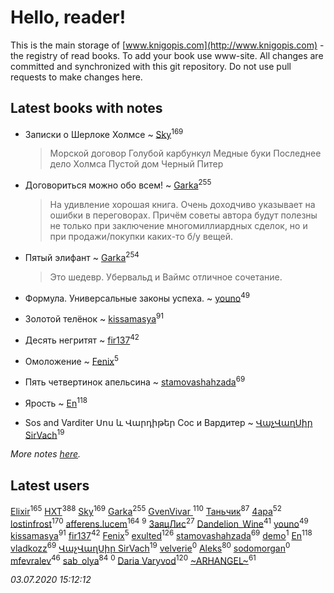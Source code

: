 # Hello, reader!
This is the main storage of [www.knigopis.com](http://www.knigopis.com) - the registry of read books.
To add your book use www-site. All changes are committed and synchronized with this git repository.
Do not use pull requests to make changes here.


## Latest books with notes
* Записки о Шерлоке Холмсе ~ [Sky](users/118/118049897850017649660-google)<sup>169</sup>
    > Морской договор
    > Голубой карбункул
    > Медные буки
    > Последнее дело Холмса
    > Пустой дом
    > Черный Питер

* Договориться можно обо всем! ~ [Garka](users/115/115753719718250012620-google)<sup>255</sup>
    > На удивление хорошая книга. Очень доходчиво указывает на ошибки в переговорах. Причём советы автора будут полезны не только при заключение многомиллиардных сделок, но и при продажи/покупки каких-то б/у вещей.

* Пятый элифант ~ [Garka](users/115/115753719718250012620-google)<sup>254</sup>
    > Это шедевр. Убервальд и Ваймс отличное сочетание.

* Формула. Универсальные законы успеха. ~ [youno](users/302/302928912-vkontakte)<sup>49</sup>

* Золотой телёнок ~ [kissamasya](users/684/68439978-vkontakte)<sup>91</sup>

* Десять негритят ~ [fir137](users/176/176805114-yandex)<sup>42</sup>

* Омоложение ~ [Fenix](users/111/111367585493471720963-google)<sup>5</sup>

* Пять четвертинок апельсина ~ [stamovashahzada](users/310/310646815-vkontakte)<sup>69</sup>

* Ярость ~ [En](users/333/333646551-vkontakte)<sup>118</sup>

* Sos and Varditer Սոս և Վարդիթեր Сос и Вардитер ~ [ՎաչՎաղՍիր SirVach](users/113/1130000004300166-yandex)<sup>19</sup>


_More notes [here](latest_books_with_notes.md)._


## Latest users
[Elixir](users/115/115826717712507836033-google)<sup>165</sup> 
[HXT](users/100/100002563462782-facebook)<sup>388</sup> 
[Sky](users/118/118049897850017649660-google)<sup>169</sup> 
[Garka](users/115/115753719718250012620-google)<sup>255</sup> 
[GvenVivar ](users/158/158266434925901-facebook)<sup>110</sup> 
[Таньчик](users/209/2096581563762610-facebook)<sup>87</sup> 
[4apa](users/117/117392596378069249667-google)<sup>52</sup> 
[lostinfrost](users/217/217891524-vkontakte)<sup>170</sup> 
[afferens.lucem](users/196/196071655-vkontakte)<sup>164</sup> 
[](users/104/104731829794763834502-google)<sup>9</sup> 
[ЗаяцЛис](users/112/112388384595246311466-google)<sup>27</sup> 
[Dandelion_Wine](users/586/58602788-vkontakte)<sup>41</sup> 
[youno](users/302/302928912-vkontakte)<sup>49</sup> 
[kissamasya](users/684/68439978-vkontakte)<sup>91</sup> 
[fir137](users/176/176805114-yandex)<sup>42</sup> 
[Fenix](users/111/111367585493471720963-google)<sup>5</sup> 
[exulted](users/100/100599204551896265722-google)<sup>126</sup> 
[stamovashahzada](users/310/310646815-vkontakte)<sup>69</sup> 
[demo](users/106/1067243422-yandex)<sup>1</sup> 
[En](users/333/333646551-vkontakte)<sup>118</sup> 
[vladkozz](users/572/57239276-vkontakte)<sup>69</sup> 
[ՎաչՎաղՍիր SirVach](users/113/1130000004300166-yandex)<sup>19</sup> 
[velverie](users/173/173628445-vkontakte)<sup>0</sup> 
[Aleks](users/117/117835844513813219393-google)<sup>80</sup> 
[sodomorgan](users/101/101526240567453573875-google)<sup>0</sup> 
[mfevralev](users/140/140966150-vkontakte)<sup>46</sup> 
[sab_olya](users/139/139338401-vkontakte)<sup>84</sup> 
[](users/241/2417202-vkontakte)<sup>0</sup> 
[Daria Varyvod](users/829/829893410524253-facebook)<sup>120</sup> 
[~ARHANGEL~](users/642/64251996-vkontakte)<sup>61</sup> 


_03.07.2020 15:12:12_
